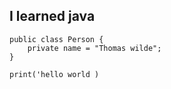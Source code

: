 ## I learned java

``` 
public class Person {
    private name = "Thomas wilde";
}

```


```
print('hello world )

```
